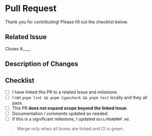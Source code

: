 # Pull Request

Thank you for contributing! Please fill out the checklist below.

## Related Issue
Closes #____

## Description of Changes
<!-- Describe what this PR introduces or changes -->

## Checklist
- [ ] I have linked this PR to a related Issue and milestone.
- [ ] I ran `pnpm lint && pnpm typecheck && pnpm test` locally and they all pass.
- [ ] This PR **does not expand scope beyond the linked Issue**.
- [ ] Documentation / comments updated as needed.
- [ ] If this is a significant milestone, I updated `docs/ROADMAP.md`.

> Merge only when all boxes are ticked and CI is green. 